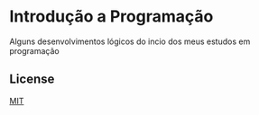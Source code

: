 # Introdução a Programação

Alguns desenvolvimentos lógicos do incio dos meus estudos em programação

## License
[MIT](https://choosealicense.com/licenses/mit/)
